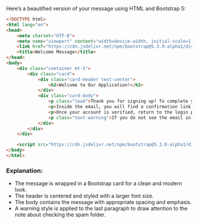 Here’s a beautified version of your message using HTML and Bootstrap 5:

```html
<!DOCTYPE html>
<html lang="en">
<head>
    <meta charset="UTF-8">
    <meta name="viewport" content="width=device-width, initial-scale=1.0">
    <link href="https://cdn.jsdelivr.net/npm/bootstrap@5.3.0-alpha1/dist/css/bootstrap.min.css" rel="stylesheet">
    <title>Welcome Message</title>
</head>
<body>
    <div class="container mt-5">
        <div class="card">
            <div class="card-header text-center">
                <h2>Welcome to Our Application!</h2>
            </div>
            <div class="card-body">
                <p class="lead">Thank you for signing up! To complete your registration, please check your email inbox for a confirmation email.</p>
                <p>Inside the email, you will find a confirmation link. Click on this link to verify your account.</p>
                <p>Once your account is verified, return to the login page and log in using your email and password.</p>
                <p class="text-warning">If you do not see the email in your inbox, please check your spam or junk folder.</p>
            </div>
        </div>
    </div>

    <script src="https://cdn.jsdelivr.net/npm/bootstrap@5.3.0-alpha1/dist/js/bootstrap.bundle.min.js"></script>
</body>
</html>
```

### Explanation:
- The message is wrapped in a Bootstrap card for a clean and modern look.
- The header is centered and styled with a larger font size.
- The body contains the message with appropriate spacing and emphasis.
- A warning style is applied to the last paragraph to draw attention to the note about checking the spam folder.